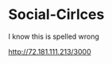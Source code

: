 # Social-Cirlces
I know this is spelled wrong

[http://72.181.111.213/3000
](http://72.181.111.213:3000/)
